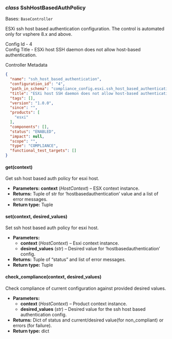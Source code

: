 ### *class* SshHostBasedAuthPolicy

Bases: `BaseController`

ESXi ssh host based authentication configuration. The control is automated only for vsphere 8.x and above.

Config Id - 4
<br/>
Config Title - ESXi host SSH daemon does not allow host-based authentication.
<br/>

Controller Metadata
```json
{
  "name": "ssh_host_based_authentication",
  "configuration_id": "4",
  "path_in_schema": "compliance_config.esxi.ssh_host_based_authentication",
  "title": "ESXi host SSH daemon does not allow host-based authentication.",
  "tags": [],
  "version": "1.0.0",
  "since": "",
  "products": [
    "esxi"
  ],
  "components": [],
  "status": "ENABLED",
  "impact": null,
  "scope": "",
  "type": "COMPLIANCE",
  "functional_test_targets": []
}
```

#### get(context)

Get ssh host based auth policy for esxi host.

* **Parameters:**
  **context** (*HostContext*) – ESX context instance.
* **Returns:**
  Tuple of str for ‘hostbasedauthentication’ value and a list of error messages.
* **Return type:**
  Tuple

#### set(context, desired_values)

Set ssh host based auth policy for esxi host.

* **Parameters:**
  * **context** (*HostContext*) – Esxi context instance.
  * **desired_values** (*str*) – Desired value for ‘hostbasedauthentication’ config.
* **Returns:**
  Tuple of “status” and list of error messages.
* **Return type:**
  Tuple

#### check_compliance(context, desired_values)

Check compliance of current configuration against provided desired values.

* **Parameters:**
  * **context** (*HostContext*) – Product context instance.
  * **desired_values** (*str*) – Desired value for the ssh host based authentication config.
* **Returns:**
  Dict of status and current/desired value(for non_compliant) or errors (for failure).
* **Return type:**
  dict
